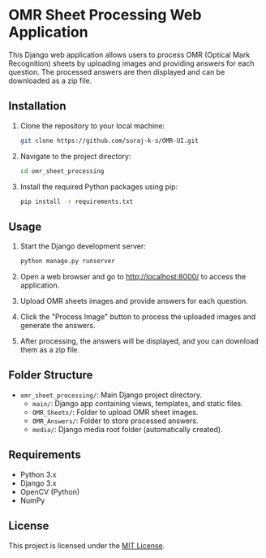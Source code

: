 # OMR Sheet Processing Web Application

This Django web application allows users to process OMR (Optical Mark Recognition) sheets by uploading images and providing answers for each question. The processed answers are then displayed and can be downloaded as a zip file.

## Installation

1. Clone the repository to your local machine:

    ```bash
    git clone https://github.com/suraj-k-s/OMR-UI.git
    ```

2. Navigate to the project directory:

    ```bash
    cd omr_sheet_processing
    ```

3. Install the required Python packages using pip:

    ```bash
    pip install -r requirements.txt
    ```

## Usage

1. Start the Django development server:

    ```bash
    python manage.py runserver
    ```

2. Open a web browser and go to [http://localhost:8000/](http://localhost:8000/) to access the application.

3. Upload OMR sheets images and provide answers for each question.

4. Click the "Process Image" button to process the uploaded images and generate the answers.

5. After processing, the answers will be displayed, and you can download them as a zip file.

## Folder Structure

- `omr_sheet_processing/`: Main Django project directory.
  - `main/`: Django app containing views, templates, and static files.
  - `OMR_Sheets/`: Folder to upload OMR sheet images.
  - `OMR_Answers/`: Folder to store processed answers.
  - `media/`: Django media root folder (automatically created).

## Requirements

- Python 3.x
- Django 3.x
- OpenCV (Python)
- NumPy

## License

This project is licensed under the [MIT License](LICENSE).
